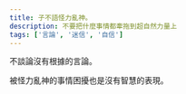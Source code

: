 ```yaml
---
title: 子不語怪力亂神。
description: 不要把什麼事情都牽拖到超自然力量上
tags: ['言論', '迷信', '自信']
---
```

不談論沒有根據的言論。

被怪力亂神的事情困擾也是沒有智慧的表現。
